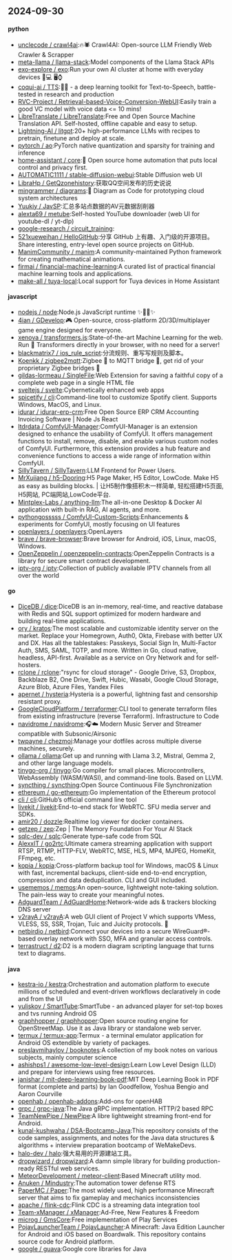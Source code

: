 ## 2024-09-30

#### python
* [unclecode / crawl4ai](https://github.com/unclecode/crawl4ai):🔥🕷️ Crawl4AI: Open-source LLM Friendly Web Crawler & Scrapper
* [meta-llama / llama-stack](https://github.com/meta-llama/llama-stack):Model components of the Llama Stack APIs
* [exo-explore / exo](https://github.com/exo-explore/exo):Run your own AI cluster at home with everyday devices 📱💻 🖥️⌚
* [coqui-ai / TTS](https://github.com/coqui-ai/TTS):🐸💬 - a deep learning toolkit for Text-to-Speech, battle-tested in research and production
* [RVC-Project / Retrieval-based-Voice-Conversion-WebUI](https://github.com/RVC-Project/Retrieval-based-Voice-Conversion-WebUI):Easily train a good VC model with voice data <= 10 mins!
* [LibreTranslate / LibreTranslate](https://github.com/LibreTranslate/LibreTranslate):Free and Open Source Machine Translation API. Self-hosted, offline capable and easy to setup.
* [Lightning-AI / litgpt](https://github.com/Lightning-AI/litgpt):20+ high-performance LLMs with recipes to pretrain, finetune and deploy at scale.
* [pytorch / ao](https://github.com/pytorch/ao):PyTorch native quantization and sparsity for training and inference
* [home-assistant / core](https://github.com/home-assistant/core):🏡 Open source home automation that puts local control and privacy first.
* [AUTOMATIC1111 / stable-diffusion-webui](https://github.com/AUTOMATIC1111/stable-diffusion-webui):Stable Diffusion web UI
* [LibraHp / GetQzonehistory](https://github.com/LibraHp/GetQzonehistory):获取QQ空间发布的历史说说
* [mingrammer / diagrams](https://github.com/mingrammer/diagrams):🎨 Diagram as Code for prototyping cloud system architectures
* [Yuukiy / JavSP](https://github.com/Yuukiy/JavSP):汇总多站点数据的AV元数据刮削器
* [alexta69 / metube](https://github.com/alexta69/metube):Self-hosted YouTube downloader (web UI for youtube-dl / yt-dlp)
* [google-research / circuit_training](https://github.com/google-research/circuit_training):
* [521xueweihan / HelloGitHub](https://github.com/521xueweihan/HelloGitHub):分享 GitHub 上有趣、入门级的开源项目。Share interesting, entry-level open source projects on GitHub.
* [ManimCommunity / manim](https://github.com/ManimCommunity/manim):A community-maintained Python framework for creating mathematical animations.
* [firmai / financial-machine-learning](https://github.com/firmai/financial-machine-learning):A curated list of practical financial machine learning tools and applications.
* [make-all / tuya-local](https://github.com/make-all/tuya-local):Local support for Tuya devices in Home Assistant

#### javascript
* [nodejs / node](https://github.com/nodejs/node):Node.js JavaScript runtime ✨🐢🚀✨
* [4ian / GDevelop](https://github.com/4ian/GDevelop):🎮 Open-source, cross-platform 2D/3D/multiplayer game engine designed for everyone.
* [xenova / transformers.js](https://github.com/xenova/transformers.js):State-of-the-art Machine Learning for the web. Run 🤗 Transformers directly in your browser, with no need for a server!
* [blackmatrix7 / ios_rule_script](https://github.com/blackmatrix7/ios_rule_script):分流规则、重写写规则及脚本。
* [Koenkk / zigbee2mqtt](https://github.com/Koenkk/zigbee2mqtt):Zigbee 🐝 to MQTT bridge 🌉, get rid of your proprietary Zigbee bridges 🔨
* [gildas-lormeau / SingleFile](https://github.com/gildas-lormeau/SingleFile):Web Extension for saving a faithful copy of a complete web page in a single HTML file
* [sveltejs / svelte](https://github.com/sveltejs/svelte):Cybernetically enhanced web apps
* [spicetify / cli](https://github.com/spicetify/cli):Command-line tool to customize Spotify client. Supports Windows, MacOS, and Linux.
* [idurar / idurar-erp-crm](https://github.com/idurar/idurar-erp-crm):Free Open Source ERP CRM Accounting Invoicing Software | Node Js React
* [ltdrdata / ComfyUI-Manager](https://github.com/ltdrdata/ComfyUI-Manager):ComfyUI-Manager is an extension designed to enhance the usability of ComfyUI. It offers management functions to install, remove, disable, and enable various custom nodes of ComfyUI. Furthermore, this extension provides a hub feature and convenience functions to access a wide range of information within ComfyUI.
* [SillyTavern / SillyTavern](https://github.com/SillyTavern/SillyTavern):LLM Frontend for Power Users.
* [MrXujiang / h5-Dooring](https://github.com/MrXujiang/h5-Dooring):H5 Page Maker, H5 Editor, LowCode. Make H5 as easy as building blocks. | 让H5制作像搭积木一样简单, 轻松搭建H5页面, H5网站, PC端网站,LowCode平台.
* [Mintplex-Labs / anything-llm](https://github.com/Mintplex-Labs/anything-llm):The all-in-one Desktop & Docker AI application with built-in RAG, AI agents, and more.
* [pythongosssss / ComfyUI-Custom-Scripts](https://github.com/pythongosssss/ComfyUI-Custom-Scripts):Enhancements & experiments for ComfyUI, mostly focusing on UI features
* [openlayers / openlayers](https://github.com/openlayers/openlayers):OpenLayers
* [brave / brave-browser](https://github.com/brave/brave-browser):Brave browser for Android, iOS, Linux, macOS, Windows.
* [OpenZeppelin / openzeppelin-contracts](https://github.com/OpenZeppelin/openzeppelin-contracts):OpenZeppelin Contracts is a library for secure smart contract development.
* [iptv-org / iptv](https://github.com/iptv-org/iptv):Collection of publicly available IPTV channels from all over the world

#### go
* [DiceDB / dice](https://github.com/DiceDB/dice):DiceDB is an in-memory, real-time, and reactive database with Redis and SQL support optimized for modern hardware and building real-time applications.
* [ory / kratos](https://github.com/ory/kratos):The most scalable and customizable identity server on the market. Replace your Homegrown, Auth0, Okta, Firebase with better UX and DX. Has all the tablestakes: Passkeys, Social Sign In, Multi-Factor Auth, SMS, SAML, TOTP, and more. Written in Go, cloud native, headless, API-first. Available as a service on Ory Network and for self-hosters.
* [rclone / rclone](https://github.com/rclone/rclone):"rsync for cloud storage" - Google Drive, S3, Dropbox, Backblaze B2, One Drive, Swift, Hubic, Wasabi, Google Cloud Storage, Azure Blob, Azure Files, Yandex Files
* [apernet / hysteria](https://github.com/apernet/hysteria):Hysteria is a powerful, lightning fast and censorship resistant proxy.
* [GoogleCloudPlatform / terraformer](https://github.com/GoogleCloudPlatform/terraformer):CLI tool to generate terraform files from existing infrastructure (reverse Terraform). Infrastructure to Code
* [navidrome / navidrome](https://github.com/navidrome/navidrome):🎧☁️ Modern Music Server and Streamer compatible with Subsonic/Airsonic
* [twpayne / chezmoi](https://github.com/twpayne/chezmoi):Manage your dotfiles across multiple diverse machines, securely.
* [ollama / ollama](https://github.com/ollama/ollama):Get up and running with Llama 3.2, Mistral, Gemma 2, and other large language models.
* [tinygo-org / tinygo](https://github.com/tinygo-org/tinygo):Go compiler for small places. Microcontrollers, WebAssembly (WASM/WASI), and command-line tools. Based on LLVM.
* [syncthing / syncthing](https://github.com/syncthing/syncthing):Open Source Continuous File Synchronization
* [ethereum / go-ethereum](https://github.com/ethereum/go-ethereum):Go implementation of the Ethereum protocol
* [cli / cli](https://github.com/cli/cli):GitHub’s official command line tool
* [livekit / livekit](https://github.com/livekit/livekit):End-to-end stack for WebRTC. SFU media server and SDKs.
* [amir20 / dozzle](https://github.com/amir20/dozzle):Realtime log viewer for docker containers.
* [getzep / zep](https://github.com/getzep/zep):Zep | The Memory Foundation For Your AI Stack
* [sqlc-dev / sqlc](https://github.com/sqlc-dev/sqlc):Generate type-safe code from SQL
* [AlexxIT / go2rtc](https://github.com/AlexxIT/go2rtc):Ultimate camera streaming application with support RTSP, RTMP, HTTP-FLV, WebRTC, MSE, HLS, MP4, MJPEG, HomeKit, FFmpeg, etc.
* [kopia / kopia](https://github.com/kopia/kopia):Cross-platform backup tool for Windows, macOS & Linux with fast, incremental backups, client-side end-to-end encryption, compression and data deduplication. CLI and GUI included.
* [usememos / memos](https://github.com/usememos/memos):An open-source, lightweight note-taking solution. The pain-less way to create your meaningful notes.
* [AdguardTeam / AdGuardHome](https://github.com/AdguardTeam/AdGuardHome):Network-wide ads & trackers blocking DNS server
* [v2rayA / v2rayA](https://github.com/v2rayA/v2rayA):A web GUI client of Project V which supports VMess, VLESS, SS, SSR, Trojan, Tuic and Juicity protocols. 🚀
* [netbirdio / netbird](https://github.com/netbirdio/netbird):Connect your devices into a secure WireGuard®-based overlay network with SSO, MFA and granular access controls.
* [terrastruct / d2](https://github.com/terrastruct/d2):D2 is a modern diagram scripting language that turns text to diagrams.

#### java
* [kestra-io / kestra](https://github.com/kestra-io/kestra):Orchestration and automation platform to execute millions of scheduled and event-driven workflows declaratively in code and from the UI
* [yuliskov / SmartTube](https://github.com/yuliskov/SmartTube):SmartTube - an advanced player for set-top boxes and tvs running Android OS
* [graphhopper / graphhopper](https://github.com/graphhopper/graphhopper):Open source routing engine for OpenStreetMap. Use it as Java library or standalone web server.
* [termux / termux-app](https://github.com/termux/termux-app):Termux - a terminal emulator application for Android OS extendible by variety of packages.
* [preslavmihaylov / booknotes](https://github.com/preslavmihaylov/booknotes):A collection of my book notes on various subjects, mainly computer science
* [ashishps1 / awesome-low-level-design](https://github.com/ashishps1/awesome-low-level-design):Learn Low Level Design (LLD) and prepare for interviews using free resources.
* [janishar / mit-deep-learning-book-pdf](https://github.com/janishar/mit-deep-learning-book-pdf):MIT Deep Learning Book in PDF format (complete and parts) by Ian Goodfellow, Yoshua Bengio and Aaron Courville
* [openhab / openhab-addons](https://github.com/openhab/openhab-addons):Add-ons for openHAB
* [grpc / grpc-java](https://github.com/grpc/grpc-java):The Java gRPC implementation. HTTP/2 based RPC
* [TeamNewPipe / NewPipe](https://github.com/TeamNewPipe/NewPipe):A libre lightweight streaming front-end for Android.
* [kunal-kushwaha / DSA-Bootcamp-Java](https://github.com/kunal-kushwaha/DSA-Bootcamp-Java):This repository consists of the code samples, assignments, and notes for the Java data structures & algorithms + interview preparation bootcamp of WeMakeDevs.
* [halo-dev / halo](https://github.com/halo-dev/halo):强大易用的开源建站工具。
* [dropwizard / dropwizard](https://github.com/dropwizard/dropwizard):A damn simple library for building production-ready RESTful web services.
* [MeteorDevelopment / meteor-client](https://github.com/MeteorDevelopment/meteor-client):Based Minecraft utility mod.
* [Anuken / Mindustry](https://github.com/Anuken/Mindustry):The automation tower defense RTS
* [PaperMC / Paper](https://github.com/PaperMC/Paper):The most widely used, high performance Minecraft server that aims to fix gameplay and mechanics inconsistencies
* [apache / flink-cdc](https://github.com/apache/flink-cdc):Flink CDC is a streaming data integration tool
* [Team-xManager / xManager](https://github.com/Team-xManager/xManager):Ad-Free, New Features & Freedom
* [microg / GmsCore](https://github.com/microg/GmsCore):Free implementation of Play Services
* [PojavLauncherTeam / PojavLauncher](https://github.com/PojavLauncherTeam/PojavLauncher):A Minecraft: Java Edition Launcher for Android and iOS based on Boardwalk. This repository contains source code for Android platform.
* [google / guava](https://github.com/google/guava):Google core libraries for Java
